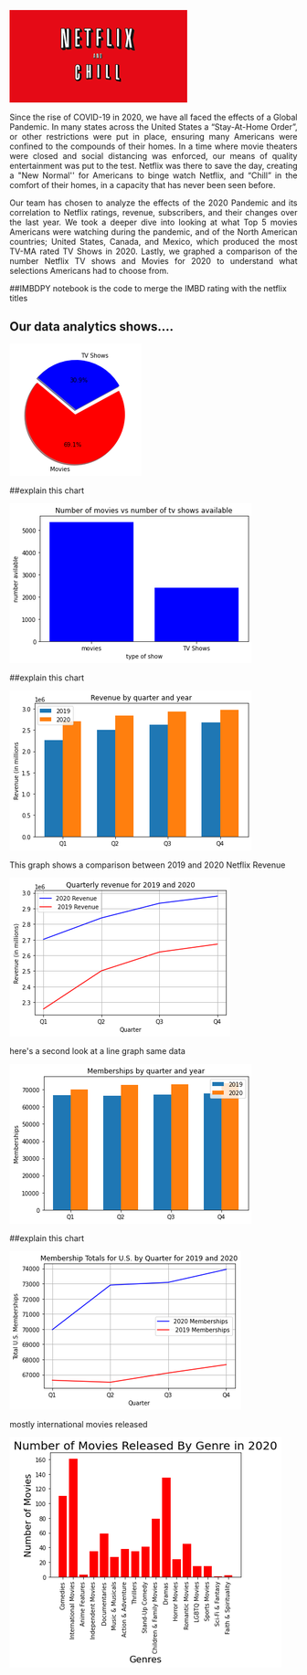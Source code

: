 ![NetFlix and Chill Logo](./Images/netflix_and_chill.png)



<p align="justify">Since the rise of COVID-19 in 2020, we have all faced the effects of a Global Pandemic. In many states across the United States a “Stay-At-Home Order”, or other restrictions were put in place, ensuring many Americans were confined to the compounds of their homes. In a time where movie theaters were closed and social distancing was enforced, our means of quality entertainment was put to the test. Netflix was there to save the day, creating a "New Normal'' for Americans to binge watch Netflix, and “Chill” in the comfort of their homes, in a capacity that has never been seen before. </p>

<p align="justify">Our team has chosen to analyze the effects of the 2020 Pandemic and its correlation to Netflix ratings, revenue, subscribers, and their changes over the last year. We took a deeper dive into looking at what Top 5 movies Americans were watching during the pandemic, and of the North American countries; United States, Canada, and Mexico, which produced the most TV-MA rated TV Shows in 2020. Lastly, we graphed a comparison of the number Netflix TV shows and Movies for 2020 to understand what selections Americans had to choose from. </p>


##IMBDPY notebook is the code to merge the IMBD rating with the netflix titles
## Our data analytics shows….


![Pie Movie TV Shows](./Images/pie_tvmovies.png)

##explain this chart


![Bar Movie TV Shows](./Images/bar_movie_tvshow.png)

##explain this chart

![Bar Revenue](./Images/bar_revenue_quarter_year.png)

This graph shows a comparison between 2019 and 2020 Netflix Revenue

![Line Revenue](./Images/line_revenue_quarter_year.png)

here's a second look at a line graph same data


![Bar Membership](./Images/memebership_bar_quarter.png)

##explain this chart

![Line Membership](./Images/membership_bar_quarter.png)

mostly international movies released


![](./Images/bar_movie_genre.png)



